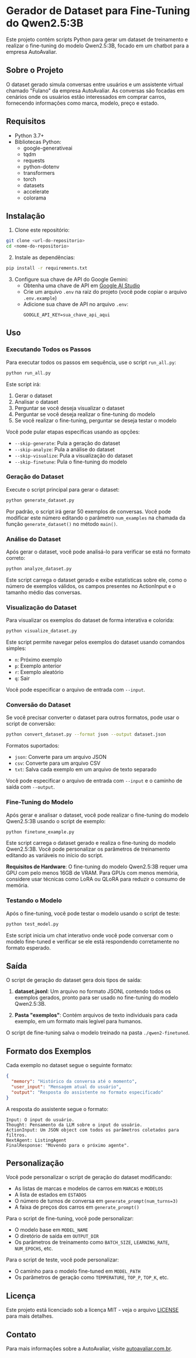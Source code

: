 # Gerador de Dataset para Fine-Tuning do Qwen2.5:3B

Este projeto contém scripts Python para gerar um dataset de treinamento e realizar o fine-tuning do modelo Qwen2.5:3B, focado em um chatbot para a empresa AutoAvaliar.

## Sobre o Projeto

O dataset gerado simula conversas entre usuários e um assistente virtual chamado "Fulano" da empresa AutoAvaliar. As conversas são focadas em cenários onde os usuários estão interessados em comprar carros, fornecendo informações como marca, modelo, preço e estado.

## Requisitos

- Python 3.7+
- Bibliotecas Python:
  - google-generativeai
  - tqdm
  - requests
  - python-dotenv
  - transformers
  - torch
  - datasets
  - accelerate
  - colorama

## Instalação

1. Clone este repositório:
```bash
git clone <url-do-repositorio>
cd <nome-do-repositorio>
```

2. Instale as dependências:
```bash
pip install -r requirements.txt
```

3. Configure sua chave de API do Google Gemini:
   - Obtenha uma chave de API em [Google AI Studio](https://ai.google.dev/)
   - Crie um arquivo `.env` na raiz do projeto (você pode copiar o arquivo `.env.example`)
   - Adicione sua chave de API no arquivo `.env`:
     ```
     GOOGLE_API_KEY=sua_chave_api_aqui
     ```

## Uso

### Executando Todos os Passos

Para executar todos os passos em sequência, use o script `run_all.py`:

```bash
python run_all.py
```

Este script irá:
1. Gerar o dataset
2. Analisar o dataset
3. Perguntar se você deseja visualizar o dataset
4. Perguntar se você deseja realizar o fine-tuning do modelo
5. Se você realizar o fine-tuning, perguntar se deseja testar o modelo

Você pode pular etapas específicas usando as opções:
- `--skip-generate`: Pula a geração do dataset
- `--skip-analyze`: Pula a análise do dataset
- `--skip-visualize`: Pula a visualização do dataset
- `--skip-finetune`: Pula o fine-tuning do modelo

### Geração do Dataset

Execute o script principal para gerar o dataset:

```bash
python generate_dataset.py
```

Por padrão, o script irá gerar 50 exemplos de conversas. Você pode modificar este número editando o parâmetro `num_examples` na chamada da função `generate_dataset()` no método `main()`.

### Análise do Dataset

Após gerar o dataset, você pode analisá-lo para verificar se está no formato correto:

```bash
python analyze_dataset.py
```

Este script carrega o dataset gerado e exibe estatísticas sobre ele, como o número de exemplos válidos, os campos presentes no ActionInput e o tamanho médio das conversas.

### Visualização do Dataset

Para visualizar os exemplos do dataset de forma interativa e colorida:

```bash
python visualize_dataset.py
```

Este script permite navegar pelos exemplos do dataset usando comandos simples:
- `n`: Próximo exemplo
- `p`: Exemplo anterior
- `r`: Exemplo aleatório
- `q`: Sair

Você pode especificar o arquivo de entrada com `--input`.

### Conversão do Dataset

Se você precisar converter o dataset para outros formatos, pode usar o script de conversão:

```bash
python convert_dataset.py --format json --output dataset.json
```

Formatos suportados:
- `json`: Converte para um arquivo JSON
- `csv`: Converte para um arquivo CSV
- `txt`: Salva cada exemplo em um arquivo de texto separado

Você pode especificar o arquivo de entrada com `--input` e o caminho de saída com `--output`.

### Fine-Tuning do Modelo

Após gerar e analisar o dataset, você pode realizar o fine-tuning do modelo Qwen2.5:3B usando o script de exemplo:

```bash
python finetune_example.py
```

Este script carrega o dataset gerado e realiza o fine-tuning do modelo Qwen2.5:3B. Você pode personalizar os parâmetros de treinamento editando as variáveis no início do script.

**Requisitos de Hardware**: O fine-tuning do modelo Qwen2.5:3B requer uma GPU com pelo menos 16GB de VRAM. Para GPUs com menos memória, considere usar técnicas como LoRA ou QLoRA para reduzir o consumo de memória.

### Testando o Modelo

Após o fine-tuning, você pode testar o modelo usando o script de teste:

```bash
python test_model.py
```

Este script inicia um chat interativo onde você pode conversar com o modelo fine-tuned e verificar se ele está respondendo corretamente no formato esperado.

## Saída

O script de geração do dataset gera dois tipos de saída:

1. **dataset.jsonl**: Um arquivo no formato JSONL contendo todos os exemplos gerados, pronto para ser usado no fine-tuning do modelo Qwen2.5:3B.

2. **Pasta "exemplos"**: Contém arquivos de texto individuais para cada exemplo, em um formato mais legível para humanos.

O script de fine-tuning salva o modelo treinado na pasta `./qwen2-finetuned`.

## Formato dos Exemplos

Cada exemplo no dataset segue o seguinte formato:

```json
{
  "memory": "Histórico da conversa até o momento",
  "user_input": "Mensagem atual do usuário",
  "output": "Resposta do assistente no formato especificado"
}
```

A resposta do assistente segue o formato:

```
Input: O input do usuário.  
Thought: Pensamento da LLM sobre o input do usuário.
ActionInput: Um JSON object com todos os parâmetros coletados para filtros.
NextAgent: ListingAgent
FinalResponse: "Movendo para o próximo agente".
```

## Personalização

Você pode personalizar o script de geração do dataset modificando:

- As listas de marcas e modelos de carros em `MARCAS` e `MODELOS`
- A lista de estados em `ESTADOS`
- O número de turnos de conversa em `generate_prompt(num_turns=3)`
- A faixa de preços dos carros em `generate_prompt()`

Para o script de fine-tuning, você pode personalizar:

- O modelo base em `MODEL_NAME`
- O diretório de saída em `OUTPUT_DIR`
- Os parâmetros de treinamento como `BATCH_SIZE`, `LEARNING_RATE`, `NUM_EPOCHS`, etc.

Para o script de teste, você pode personalizar:

- O caminho para o modelo fine-tuned em `MODEL_PATH`
- Os parâmetros de geração como `TEMPERATURE`, `TOP_P`, `TOP_K`, etc.

## Licença

Este projeto está licenciado sob a licença MIT - veja o arquivo [LICENSE](LICENSE) para mais detalhes.

## Contato

Para mais informações sobre a AutoAvaliar, visite [autoavaliar.com.br](https://autoavaliar.com.br). 